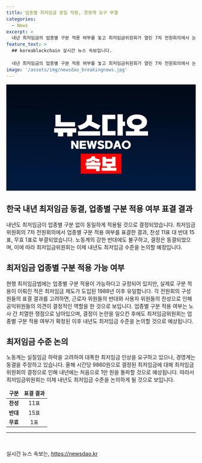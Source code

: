 ```yaml
---
title: 업종별 최저임금 동일 적용, 경영계 요구 부결
categories:
  - News
excerpt: >
  내년 최저임금의 업종별 구분 적용 여부를 놓고 최저임금위원회가 열린 7차 전원회의에서 논의되었다. 결국 업종별 구분 적용이 부결되며, 이에 따라 최저임금위원회는 내년도 최저임금 수준을 논의하게 된다. 현재 최저임금은 시간당 9860원이며, 인상 여부에 대한 갈등이 예상된다. 노동계와 경영계는 인상과 동결을 주장하고 있으며, 이에 대한 논의가 이어지고 있다.
feature_text: >
  ## koreablockchain 실시간 뉴스 속보입니다.

  내년 최저임금의 업종별 구분 적용 여부를 놓고 최저임금위원회가 열린 7차 전원회의에서 논의되었다. 결국 업종별 구분 적용이 부결되며, 이에 따라 최저임금위원회는 내년도 최저임금 수준을 논의하게 된다. 현재 최저임금은 시간당 9860원이며, 인상 여부에 대한 갈등이 예상된다. 노동계와 경영계는 인상과 동결을 주장하고 있으며, 이에 대한 논의가 이어지고 있다.
image: '/assets/img/newsdao_breakingnews.jpg'
---
```


<p><img src="/assets/img/newsdao_breakingnews.jpg" alt="koreablockchain 속보" /></p>

<h2 data-ke-size="size26">한국 내년 최저임금 동결, 업종별 구분 적용 여부 표결 결과</h2>

<p data-ke-size="size16">내년도 최저임금이 업종별 구분 없이 동일하게 적용될 것으로 결정되었습니다. 최저임금위원회의 7차 전원회의에서 업종별 구분 적용 여부를 표결한 결과, 찬성 11표 대 반대 15표, 무효 1표로 부결되었습니다. 노동계의 강한 반대에도 불구하고, 결정은 동결되었으며, 이에 따라 최저임금위원회는 이제 내년도 최저임금 수준을 논의할 예정입니다.</p>

<h2 data-ke-size="size26">최저임금 업종별 구분 적용 가능 여부</h2>

<p data-ke-size="size16">현행 최저임금법에는 업종별 구분 적용이 가능하다고 규정되어 있지만, 실제로 구분 적용이 이뤄진 적은 최저임금 제도가 도입된 1988년 이후 유일합니다. 각 전원회의 구성원들의 표결 결과를 고려하면, 근로자 위원들의 반대와 사용자 위원들의 찬성으로 인해 공익위원들의 의견이 결정적인 역할을 한 것으로 보입니다. 업종별 구분 적용 여부는 노사 간 치열한 쟁점으로 남아있으며, 결정이 논란을 일으킨 후에도 최저임금위원회는 업종별 구분 적용 여부가 확정된 이후 내년도 최저임금 수준을 논의할 것으로 예상됩니다. </p>

<h2 data-ke-size="size26">최저임금 수준 논의</h2>

<p data-ke-size="size16">노동계는 실질임금 하락을 고려하여 대폭한 최저임금 인상을 요구하고 있으나, 경영계는 동결을 주장하고 있습니다. 올해 시간당 9860원으로 결정된 최저임금에 대해 최저임금위원회의 결정으로 인해 내년에는 처음으로 1만 원을 돌파할 것으로 예상됩니다. 따라서 최저임금위원회는 이제 내년도 최저임금 수준을 논의하게 될 것으로 보입니다.</p>

<table>
    <thead>
        <tr>
            <td style="text-align: center; height: 17px;"><b>구분</b></td>
            <td style="text-align: center; height: 17px;"><b>표결 결과</b></td>
        </tr>
    </thead>
    <tbody>
        <tr>
            <td style="text-align: center; height: 17px;"><b>찬성</b></td>
            <td style="text-align: center; height: 17px;">11표</td>
        </tr>
        <tr>
            <td style="text-align: center; height: 17px;"><b>반대</b></td>
            <td style="text-align: center; height: 17px;">15표</td>
        </tr>
        <tr>
            <td style="text-align: center; height: 17px;"><b>무효</b></td>
            <td style="text-align: center; height: 17px;">1표</td>
        </tr>
    </tbody>
</table>

<hr>

<p data-ke-size="size16">&nbsp;</p>
실시간 뉴스 속보는, <a href="https://newsdao.kr" rel="dofollow">https://newsdao.kr</a>


